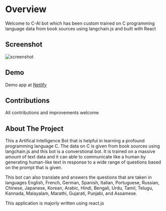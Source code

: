 # Overview

Welcome to C-AI bot which has been custom trained on C programming language data from book sources using langchain.js and built with React

## Screenshot
![screenshot](https://cdn-langchain.netlify.app/2.png)

## Demo
Demo app at [Netlify](https://c-ai.netlify.app/)

## Contributions

All contributions and improvements welcome


## About The Project

This a Artifical Intelligence Bot that is helpful in learning a profound programming language C. The data on C is given 
from book sources using langchain.js and this bot is a converstional bot. It is trained on a massive amount of text data
and it can able to communicate like a human by generating human-like text in response to a wide range of questions based on the prompt that is given. 

This bot can also translate and answers the questions that are taken in languages English, French, German, Spanish, Italian, Portuguese, Russian, Chinese, Japanese, Korean, Arabic, Hindi, Bengali, Urdu, Tamil, Telugu, Kannada, Malayalam, Marathi, Gujarati, Punjabi, and Assamese. 

This application is majorly written using react.js